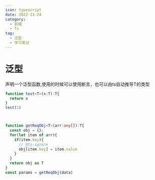 ```yaml
---
icon: typescript
date: 2022-11-24
category:
  - 前端
  - Ts
tag:
  - 泛型
  - 学习笔记
---
```

# 泛型


声明一个泛型函数,使用的时候可以使用断言，也可以由ts自动推导T的类型
```ts
function test<T>(x:T):T{
  return x
}
test(1)



function getReqObj<T>(arr:any[]):T{
  const obj = {};
  for(let item of arr){
    if(item.key){
      // @ts-ignore
      obj[item.key] = item.value
    }
  }
  return obj as T
}
const params = getReqObj(data)
```
